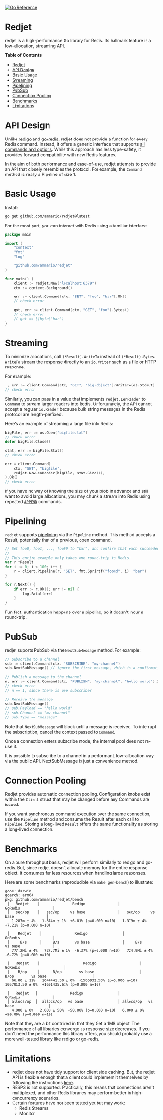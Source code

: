 [![Go Reference](https://pkg.go.dev/badge/github.com/ammario/redjet.svg)](https://pkg.go.dev/github.com/ammario/redjet)

# Redjet

redjet is a high-performance Go library for Redis. Its hallmark feature is
a low-allocation, streaming API.

<!-- START doctoc generated TOC please keep comment here to allow auto update -->
<!-- DON'T EDIT THIS SECTION, INSTEAD RE-RUN doctoc TO UPDATE -->
**Table of Contents**

- [Redjet](#redjet)
- [API Design](#api-design)
- [Basic Usage](#basic-usage)
- [Streaming](#streaming)
- [Pipelining](#pipelining)
- [PubSub](#pubsub)
- [Connection Pooling](#connection-pooling)
- [Benchmarks](#benchmarks)
- [Limitations](#limitations)

<!-- END doctoc generated TOC please keep comment here to allow auto update -->

# API Design

Unlike [redigo](https://github.com/gomodule/redigo) and [go-redis](https://github.com/redis/go-redis), redjet does not provide a function for every
Redis command. Instead, it offers a generic interface that supports [all commands
and options](https://redis.io/commands/). While this approach has less
type-safety, it provides forward compatibility with new Redis features.

In the aim of both performance and ease-of-use, redjet attempts to provide
an API that closely resembles the protocol. For example, the `Command` method
is really a Pipeline of size 1.

# Basic Usage

Install:

```bash
go get github.com/ammario/redjet@latest
```

For the most part, you can interact with Redis using a familiar interface:

```go
package main

import (
    "context"
    "fmt"
    "log"

    "github.com/ammario/redjet"
)

func main() {
    client := redjet.New("localhost:6379")
    ctx := context.Background()

    err := client.Command(ctx, "SET", "foo", "bar").Ok()
    // check error

    got, err := client.Command(ctx, "GET", "foo").Bytes()
    // check error
    // got == []byte("bar")
}
```

# Streaming

To minimize allocations, call `(*Result).WriteTo` instead of `(*Result).Bytes`.
`WriteTo` stream the response directly to an `io.Writer` such as a file or HTTP response.

For example:

```go
_, err := client.Command(ctx, "GET", "big-object").WriteTo(os.Stdout)
// check error
```

Similarly, you can pass in a value that implements `redjet.LenReader` to
`Command` to stream larger readers into Redis. Unfortunately, the API
cannot accept a regular `io.Reader` because bulk string messages in
the Redis protocol are length-prefixed.

Here's an example of streaming a large file into Redis:

```go
bigFile, err := os.Open("bigfile.txt")
// check error
defer bigFile.Close()

stat, err := bigFile.Stat()
// check error

err = client.Command(
    ctx, "SET", "bigfile",
    redjet.NewLenReader(bigFile, stat.Size()),
).Ok()
// check error
```


If you have no way of knowing the size of your blob in advance and still
want to avoid large allocations, you may chunk a stream into Redis using repeated [`APPEND`](https://redis.io/commands/append/) commands.

# Pipelining

`redjet` supports [pipelining](https://redis.io/docs/manual/pipelining/) via the `Pipeline` method. This method accepts a Result, potentially that of a previous, open command.

```go
// Set foo0, foo1, ..., foo99 to "bar", and confirm that each succeeded.
//
// This entire example only takes one round-trip to Redis!
var r *Result
for i := 0; i < 100; i++ {
    r = client.Pipeline(r, "SET", fmt.Sprintf("foo%d", i), "bar")
}

for r.Next() {
    if err := r.Ok(); err != nil {
        log.Fatal(err)
    }
}
```

Fun fact: authentication happens over a pipeline, so it doesn't incur a round-trip.


# PubSub

redjet suports PubSub via the `NextSubMessage` method. For example:

```go
// Subscribe to a channel
sub := client.Command(ctx, "SUBSCRIBE", "my-channel")
sub.NextSubMessage() // ignore the first message, which is a confirmation of the subscription

// Publish a message to the channel
n, err := client.Command(ctx, "PUBLISH", "my-channel", "hello world").Int()
// check error
// n == 1, since there is one subscriber

// Receive the message
sub.NextSubMessage()
// sub.Payload == "hello world"
// sub.Channel == "my-channel"
// sub.Type == "message"
```

Note that `NextSubMessage` will block until a message is received. To interrupt the subscription, cancel the context passed to `Command`.

Once a connection enters subscribe mode, the internal pool does not
re-use it.

It is possible to subscribe to a channel in a performant, low-allocation way
via the public API. NextSubMessage is just a convenience method.

# Connection Pooling

Redjet provides automatic connection pooling. Configuration knobs exist
within the `Client` struct that may be changed before any Commands are
issued.

If you want synchronous command execution over the same connection,
use the `Pipeline` method and consume the Result after each call to `Pipeline`. Storing a long-lived `Result`
offers the same functionality as storing a long-lived connection.

# Benchmarks

On a pure throughput basis, redjet will perform similarly to redigo and go-redis.
But, since redjet doesn't allocate memory for the entire response object, it
consumes far less resources when handling large responses.

Here are some benchmarks (reproducible via `make gen-bench`) to illustrate:

```
goos: darwin
goarch: arm64
pkg: github.com/ammario/redjet/bench
 │   Redjet    │               Redigo               │              GoRedis               │
 │   sec/op    │   sec/op     vs base               │   sec/op     vs base               │
   1.287m ± 4%   1.374m ± 1%  +6.81% (p=0.000 n=10)   1.379m ± 4%  +7.21% (p=0.000 n=10)

 │    Redjet    │               Redigo                │               GoRedis               │
 │     B/s      │     B/s       vs base               │     B/s       vs base               │
   777.2Mi ± 4%   727.7Mi ± 1%  -6.37% (p=0.000 n=10)   724.9Mi ± 4%  -6.72% (p=0.000 n=10)

 │   Redjet    │                    Redigo                    │                   GoRedis                    │
 │    B/op     │      B/op        vs base                     │      B/op        vs base                     │
   66.00 ± 12%   1047441.50 ± 0%  +1586932.58% (p=0.000 n=10)   1057013.50 ± 0%  +1601435.61% (p=0.000 n=10)

 │   Redjet   │               Redigo                │              GoRedis               │
 │ allocs/op  │  allocs/op   vs base                │ allocs/op   vs base                │
   4.000 ± 0%   2.000 ± 50%  -50.00% (p=0.000 n=10)   6.000 ± 0%  +50.00% (p=0.000 n=10)
```


Note that they are a bit contrived in that they Get a 1MB object. The performance
of all libraries converge as response size decreases. If you don't
need the performance this library offers, you should probably use a more
well-tested library like redigo or go-redis.

# Limitations

- redjet does not have tidy support for client side caching. But, the redjet API
  is flexible enough that a client could implement it themselves by following the instructions [here](https://redis.io/docs/manual/client-side-caching/#two-connections-mode).
- RESP3 is not supported. Practically, this means that connections aren't
  multiplexed, and other Redis libraries may perform better in high-concurrency
  scenarios.
- Certain features have not been tested yet but may work:
  - Redis Streams
  - Monitor